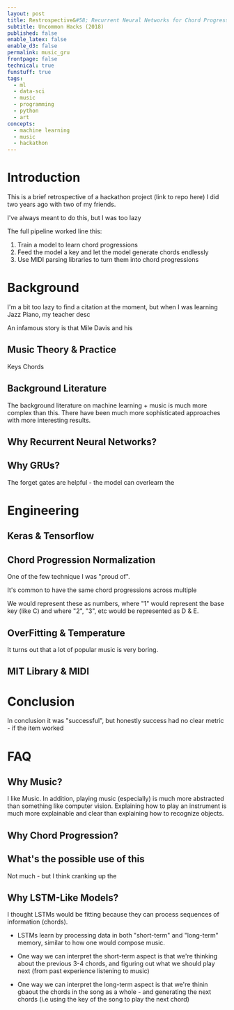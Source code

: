 ```yaml
---
layout: post
title: Restrospective&#58; Recurrent Neural Networks for Chord Progression
subtitle: Uncommon Hacks (2018)
published: false
enable_latex: false
enable_d3: false
permalink: music_gru
frontpage: false
technical: true
funstuff: true
tags:
  - ml
  - data-sci
  - music
  - programming
  - python
  - art
concepts:
  - machine learning
  - music
  - hackathon
---
```


# Introduction

This is a brief retrospective of a hackathon project (link to repo here) I did two years ago with two of my friends. 

I've always meant to do this, but I was too lazy


The full pipeline worked line this: 
1. Train a model to learn chord progressions
2. Feed the model a key and let the model generate chords endlessly
3. Use MIDI parsing libraries to turn them into chord progressions


# Background

I'm a bit too lazy to find a citation at the moment, but when I was learning Jazz Piano, my teacher desc


An infamous story is that Mile Davis and his 

## Music Theory & Practice

Keys
Chords


## Background Literature

The background literature on machine learning + music is much more complex than this. There have been much more sophisticated approaches with more interesting results. 


## Why Recurrent Neural Networks?

## Why GRUs?

The forget gates are helpful - the model can overlearn the 


# Engineering

## Keras & Tensorflow


## Chord Progression Normalization 

One of the few technique I was "proud of".

It's common to have the same chord progressions across multiple 


We would represent these as numbers, where "1" would represent the base key (like C) and where "2", "3", etc would be represented as D & E. 


## OverFitting & Temperature

It turns out that a lot of popular music is very boring. 


## MIT Library & MIDI


 
# Conclusion 

In conclusion it was "successful", but honestly success had no clear metric - if the item worked


# FAQ

## Why Music?

I like Music. In addition, playing music (especially) is much more abstracted than something like computer vision. Explaining how to play an instrument is much more explainable and clear than explaining how to recognize objects. 

## Why Chord Progression?


## What's the possible use of this 

Not much - but I think cranking up the 


## Why LSTM-Like Models?

I thought LSTMs would be fitting because they can process sequences of information (chords).
- LSTMs learn by processing data in both "short-term" and "long-term" memory, similar to how one would compose music. 

- One way we can interpret the short-term aspect is that we're thinking about the previous 3-4 chords, and figuring out what we should play next (from past experience listening to music)

- One way we can interpret the long-term aspect is that we're thinin gbaout the chords in the song as a whole - and generating the next chords (i.e using the key of the song to play the next chord)